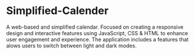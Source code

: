 # Simplified-Calender
A web-based and simplified calendar. Focused on creating a responsive design and interactive features using JavaScript, CSS &amp; HTML to enhance user engagement and experience. The application includes a features that alows users to switch between light and dark modes.
